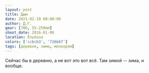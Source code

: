 ```yaml
---
layout: post
title: Дым
date: 2021-02-10 00:00:00
author: Д.Г.
gear: [70D, 55-250mm]
shoot_date: 2016-01-06
location: Ёльбаза
colors: ['ccbcb3', '726b67']
tags: [деревня, зима, монохром]
---
```

Сейчас бы в деревню, а не вот это вот всё. Там зимой -- зима, и вообще.
